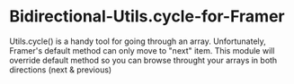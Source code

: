 # Bidirectional-Utils.cycle-for-Framer
Utils.cycle() is a handy tool for going through an array. Unfortunately, Framer's default method can only move to "next" item. This module will override default method so you can browse throught your arrays in both directions (next &amp; previous)
